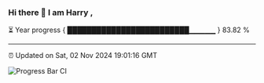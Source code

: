 ### Hi there 👋 I am Harry , 

⏳ Year progress { █████████████████████████▁▁▁▁▁ } 83.82 %

---

⏰ Updated on Sat, 02 Nov 2024 19:01:16 GMT

![Progress Bar CI](https://github.com/duykhang68/duykhang68/workflows/Progress%20Bar%20CI/badge.svg)
